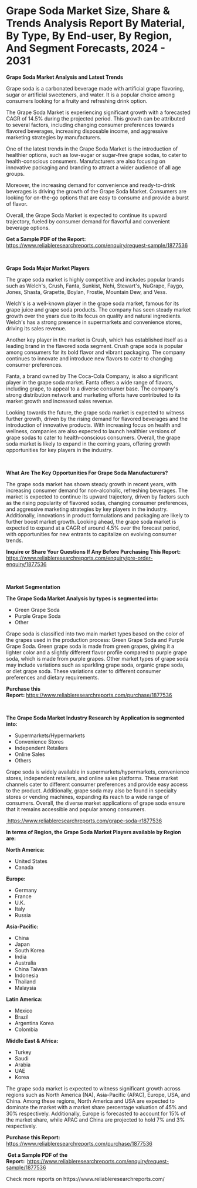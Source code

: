 <p><h1>Grape Soda Market Size, Share & Trends Analysis Report By Material, By Type, By End-user, By Region, And Segment Forecasts, 2024 - 2031</h1></p><p><strong>Grape Soda Market Analysis and Latest Trends</strong></p>
<p><p>Grape soda is a carbonated beverage made with artificial grape flavoring, sugar or artificial sweeteners, and water. It is a popular choice among consumers looking for a fruity and refreshing drink option.</p><p>The Grape Soda Market is experiencing significant growth with a forecasted CAGR of 14.5% during the projected period. This growth can be attributed to several factors, including changing consumer preferences towards flavored beverages, increasing disposable income, and aggressive marketing strategies by manufacturers.</p><p>One of the latest trends in the Grape Soda Market is the introduction of healthier options, such as low-sugar or sugar-free grape sodas, to cater to health-conscious consumers. Manufacturers are also focusing on innovative packaging and branding to attract a wider audience of all age groups.</p><p>Moreover, the increasing demand for convenience and ready-to-drink beverages is driving the growth of the Grape Soda Market. Consumers are looking for on-the-go options that are easy to consume and provide a burst of flavor.</p><p>Overall, the Grape Soda Market is expected to continue its upward trajectory, fueled by consumer demand for flavorful and convenient beverage options.</p></p>
<p><strong>Get a Sample PDF of the Report:&nbsp;</strong> <a href="https://www.reliableresearchreports.com/enquiry/request-sample/1877536">https://www.reliableresearchreports.com/enquiry/request-sample/1877536</a></p>
<p>&nbsp;</p>
<p><strong>Grape Soda Major Market Players</strong></p>
<p><p>The grape soda market is highly competitive and includes popular brands such as Welch's, Crush, Fanta, Sunkist, Nehi, Stewart's, NuGrape, Faygo, Jones, Shasta, Grapette, Boylan, Frostie, Mountain Dew, and Vess. </p><p>Welch's is a well-known player in the grape soda market, famous for its grape juice and grape soda products. The company has seen steady market growth over the years due to its focus on quality and natural ingredients. Welch's has a strong presence in supermarkets and convenience stores, driving its sales revenue.</p><p>Another key player in the market is Crush, which has established itself as a leading brand in the flavored soda segment. Crush grape soda is popular among consumers for its bold flavor and vibrant packaging. The company continues to innovate and introduce new flavors to cater to changing consumer preferences.</p><p>Fanta, a brand owned by The Coca-Cola Company, is also a significant player in the grape soda market. Fanta offers a wide range of flavors, including grape, to appeal to a diverse consumer base. The company's strong distribution network and marketing efforts have contributed to its market growth and increased sales revenue.</p><p>Looking towards the future, the grape soda market is expected to witness further growth, driven by the rising demand for flavored beverages and the introduction of innovative products. With increasing focus on health and wellness, companies are also expected to launch healthier versions of grape sodas to cater to health-conscious consumers. Overall, the grape soda market is likely to expand in the coming years, offering growth opportunities for key players in the industry.</p></p>
<p>&nbsp;</p>
<p><strong>What Are The Key Opportunities For Grape Soda Manufacturers?</strong></p>
<p><p>The grape soda market has shown steady growth in recent years, with increasing consumer demand for non-alcoholic, refreshing beverages. The market is expected to continue its upward trajectory, driven by factors such as the rising popularity of flavored sodas, changing consumer preferences, and aggressive marketing strategies by key players in the industry. Additionally, innovations in product formulations and packaging are likely to further boost market growth. Looking ahead, the grape soda market is expected to expand at a CAGR of around 4.5% over the forecast period, with opportunities for new entrants to capitalize on evolving consumer trends.</p></p>
<p><strong>Inquire or Share Your Questions If Any Before Purchasing This Report:</strong> <a href="https://www.reliableresearchreports.com/enquiry/pre-order-enquiry/1877536">https://www.reliableresearchreports.com/enquiry/pre-order-enquiry/1877536</a></p>
<p>&nbsp;</p>
<p><strong>Market Segmentation</strong></p>
<p><strong>The Grape Soda Market Analysis by types is segmented into:</strong></p>
<p><ul><li>Green Grape Soda</li><li>Purple Grape Soda</li><li>Other</li></ul></p>
<p><p>Grape soda is classified into two main market types based on the color of the grapes used in the production process: Green Grape Soda and Purple Grape Soda. Green grape soda is made from green grapes, giving it a lighter color and a slightly different flavor profile compared to purple grape soda, which is made from purple grapes. Other market types of grape soda may include variations such as sparkling grape soda, organic grape soda, or diet grape soda. These variations cater to different consumer preferences and dietary requirements.</p></p>
<p><strong>Purchase this Report:&nbsp;</strong><a href="https://www.reliableresearchreports.com/purchase/1877536">https://www.reliableresearchreports.com/purchase/1877536</a></p>
<p>&nbsp;</p>
<p><strong>The Grape Soda Market Industry Research by Application is segmented into:</strong></p>
<p><ul><li>Supermarkets/Hypermarkets</li><li>Convenience Stores</li><li>Independent Retailers</li><li>Online Sales</li><li>Others</li></ul></p>
<p><p>Grape soda is widely available in supermarkets/hypermarkets, convenience stores, independent retailers, and online sales platforms. These market channels cater to different consumer preferences and provide easy access to the product. Additionally, grape soda may also be found in specialty stores or vending machines, expanding its reach to a wide range of consumers. Overall, the diverse market applications of grape soda ensure that it remains accessible and popular among consumers.</p></p>
<p><a href="https://www.reliableresearchreports.com/grape-soda-r1877536">&nbsp;https://www.reliableresearchreports.com/grape-soda-r1877536</a></p>
<p><strong>In terms of Region, the Grape Soda Market Players available by Region are:</strong></p>
<p>
    <p> <strong> North America: </strong>
        <ul>
            <li>United States</li>
            <li>Canada</li>
        </ul>
        </p> 
    <p> <strong> Europe: </strong>
        <ul>
            <li>Germany</li>
            <li>France</li>
            <li>U.K.</li>
            <li>Italy</li>
            <li>Russia</li>
        </ul>
        </p> 
    <p> <strong> Asia-Pacific: </strong>
        <ul>
            <li>China</li>
            <li>Japan</li>
            <li>South Korea</li>
            <li>India</li>
            <li>Australia</li>
            <li>China Taiwan</li>
            <li>Indonesia</li>
            <li>Thailand</li>
            <li>Malaysia</li>
        </ul>
        </p> 
    <p> <strong> Latin America: </strong>
        <ul>
            <li>Mexico</li>
            <li>Brazil</li>
            <li>Argentina Korea</li>
            <li>Colombia</li>
        </ul>
        </p> 
    <p> <strong> Middle East & Africa: </strong>
        <ul>
            <li>Turkey</li>
            <li>Saudi</li>
            <li>Arabia</li>
            <li>UAE</li>
            <li>Korea</li>
        </ul>
    </p>
    </p>
<p><p>The grape soda market is expected to witness significant growth across regions such as North America (NA), Asia-Pacific (APAC), Europe, USA, and China. Among these regions, North America and USA are expected to dominate the market with a market share percentage valuation of 45% and 30% respectively. Additionally, Europe is forecasted to account for 15% of the market share, while APAC and China are projected to hold 7% and 3% respectively.</p></p>
<p><strong>Purchase this Report: </strong><a href="https://www.reliableresearchreports.com/purchase/1877536">https://www.reliableresearchreports.com/purchase/1877536</a></p>
<p>&nbsp;<strong>Get a Sample PDF of the Report:&nbsp;&nbsp;</strong><a href="https://www.reliableresearchreports.com/enquiry/request-sample/1877536">https://www.reliableresearchreports.com/enquiry/request-sample/1877536</a></p>
<p><strong></strong></p>
<p>Check more reports on https://www.reliableresearchreports.com/</p>